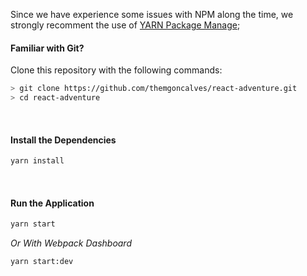 
Since we have experience some issues with NPM along the time, we strongly recomment the use of [YARN Package Manage](https://yarnpkg.com/en/);
#### Familiar with Git?

Clone this repository with the following commands:
```sh
> git clone https://github.com/themgoncalves/react-adventure.git
> cd react-adventure
```
<br />

#### Install the Dependencies

```sh
yarn install
```

<br />

#### Run the Application

```sh
yarn start
```

*Or With Webpack Dashboard*

```sh
yarn start:dev
```
